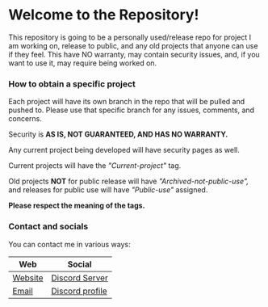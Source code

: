 # Welcome to the Repository!
This repository is going to be a personally used/release repo for project I am working on, release to public, and any old projects that anyone can use if they feel. This have NO warranty, may contain security issues, and, if you want to use it, may require being worked on.

### How to obtain a specific project
Each project will have its own branch in the repo that will be pulled and pushed to. Please use that specific branch for any issues, comments, and concerns.

Security is **AS IS, NOT GUARANTEED, AND HAS NO WARRANTY.**

Any current project being developed will have security pages as well.

Current projects will have the *"Current-project"* tag.

Old projects **NOT** for public release will have *"Archived-not-public-use",* and releases for public use will have *"Public-use"* assigned.

**Please respect the meaning of the tags.**

### Contact and socials
You can contact me in various ways:

| Web     | Social          |
| ------- | --------------- |
| [Website](https://logandag.dev) | [Discord Server](https://discord.gg/ZdZ6VAEgtZ)  |
| [Email](mailto:logandagdev@outlook.com)   | [Discord profile](https://discord.com/users/1408371149305413683) |

